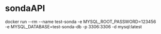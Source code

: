 # sondaAPI

docker run --rm --name test-sonda -e MYSQL_ROOT_PASSWORD=123456 -e MYSQL_DATABASE=test-sonda-db -p 3306:3306 -d mysql:latest

